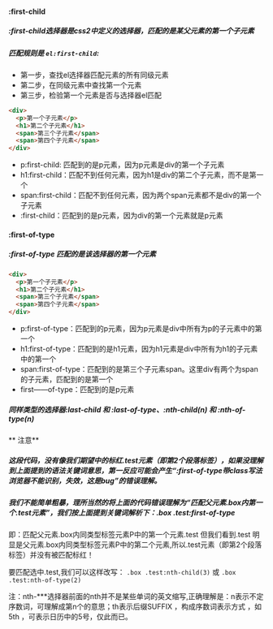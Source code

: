 #### :first-child

##### :first-child选择器是css2中定义的选择器，匹配的是某父元素的第一个子元素

##### 匹配规则是 `el:first-child`:

* 第一步，查找el选择器匹配元素的所有同级元素
* 第二步，在同级元素中查找第一个元素
* 第三步，检验第一个元素是否与选择器el匹配

```html
<div>
  <p>第一个子元素</p>
  <h1>第二个子元素</h1>
  <span>第三个子元素</span>
  <span>第四个子元素</span>
</div>
```
* p:first-child: 匹配到的是p元素，因为p元素是div的第一个子元素
* h1:first-child：匹配不到任何元素，因为h1是div的第二个子元素，而不是第一个
* span:first-child：匹配不到任何元素，因为两个span元素都不是div的第一个子元素
* :first-child：匹配到的是p元素，因为div的第一个元素就是p元素

#### :first-of-type
##### :first-of-type 匹配的是该选择器的第一个元素
```html
<div>
  <p>第一个子元素</p>
  <h1>第二个子元素</h1>
  <span>第三个子元素</span>
  <span>第四个子元素</span>
</div>
```
* p:first-of-type：匹配到的p元素，因为p元素是div中所有为p的子元素中的第一个
* h1:first-of-type：匹配到的是h1元素，因为h1元素是div中所有为h1的子元素中的第一个
* span:first-of-type：匹配到的是第三个子元素span。这里div有两个为span的子元素，匹配到的是第一个
* first——of-type：匹配到的是p元素

##### 同样类型的选择器:last-child 和 :last-of-type、:nth-child(n) 和 :nth-of-type(n)

** 注意**

##### 这段代码，没有像我们期望中的标红.test元素（即第2个段落标签），如果没理解到上面提到的语法关键词意思，第一反应可能会产生“:first-of-type带class写法浏览器不能识别，失效，这是bug”的错误理解。
##### 我们不能简单粗暴，理所当然的将上面的代码错误理解为“匹配父元素.box内第一个.test元素”，我们按上面提到关键词解析下：.box .test:first-of-type
即：匹配父元素.box内同类型标签元素P中的第一个元素.test
但我们看到.test 明显是父元素.box内同类型标签元素P中的第二个元素,所以.test元素（即第2个段落标签）并没有被匹配标红！

要匹配选中.test,我们可以这样改写：
`.box .test:nth-child(3)`
或
`.box .test:nth-of-type(2)`

注：nth-***选择器前面的nth并不是某些单词的英文缩写,正确理解是：n表示不定序数词，可理解成第n个的意思；th表示后缀SUFFIX ，构成序数词表示方式 ，如5th ，可表示日历中的5号，仅此而已。


